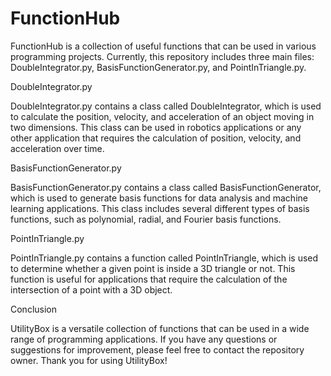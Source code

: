 # FunctionHub

FunctionHub is a collection of useful functions that can be used in various programming projects. Currently, this repository includes three main files: DoubleIntegrator.py, BasisFunctionGenerator.py, and PointInTriangle.py.

DoubleIntegrator.py

DoubleIntegrator.py contains a class called DoubleIntegrator, which is used to calculate the position, velocity, and acceleration of an object moving in two dimensions. This class can be used in robotics applications or any other application that requires the calculation of position, velocity, and acceleration over time.

BasisFunctionGenerator.py

BasisFunctionGenerator.py contains a class called BasisFunctionGenerator, which is used to generate basis functions for data analysis and machine learning applications. This class includes several different types of basis functions, such as polynomial, radial, and Fourier basis functions.

PointInTriangle.py

PointInTriangle.py contains a function called PointInTriangle, which is used to determine whether a given point is inside a 3D triangle or not. This function is useful for applications that require the calculation of the intersection of a point with a 3D object.

Conclusion

UtilityBox is a versatile collection of functions that can be used in a wide range of programming applications. If you have any questions or suggestions for improvement, please feel free to contact the repository owner. Thank you for using UtilityBox!

